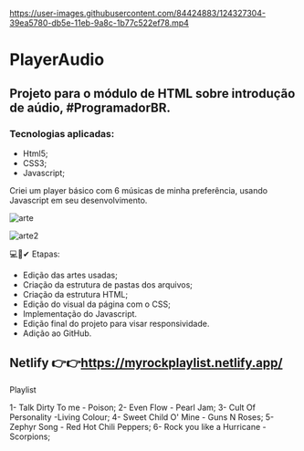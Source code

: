 

https://user-images.githubusercontent.com/84424883/124327304-39ea5780-db5e-11eb-9a8c-1b77c522ef78.mp4

# PlayerAudio

## Projeto para o módulo de HTML sobre introdução de aúdio, #ProgramadorBR.

### Tecnologias aplicadas:

- Html5;
- CSS3;
- Javascript;

Criei um player básico com 6 músicas de minha preferência, usando Javascript em seu desenvolvimento.

![arte](https://user-images.githubusercontent.com/84424883/124338248-27334b00-db7d-11eb-943e-5df454dfc4c4.png)

![arte2](https://user-images.githubusercontent.com/84424883/124338315-83966a80-db7d-11eb-976f-62cda62ff083.png)


💻🚀✔  Etapas:

- Edição das artes usadas;
- Criação da estrutura de pastas dos arquivos;
- Criação da estrutura HTML;
- Edição do visual da página com o CSS;
- Implementação do Javascript.
- Edição final do projeto para visar responsividade.
- Adição ao GitHub.

## Netlify 👉👉https://myrockplaylist.netlify.app/

Playlist

1- Talk Dirty To me - Poison;
2- Even Flow - Pearl Jam;
3- Cult Of Personality -Living Colour;
4- Sweet Child O' Mine - Guns N Roses;
5- Zephyr Song - Red Hot Chili Peppers;
6- Rock you like a Hurricane  - Scorpions;
